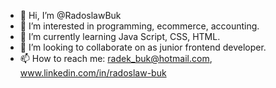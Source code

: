 - 👋 Hi, I’m @RadoslawBuk
- 👀 I’m interested in programming, ecommerce, accounting.
- 🌱 I’m currently learning Java Script, CSS, HTML.
- 💞️ I’m looking to collaborate on as junior frontend developer.
- 📫 How to reach me: radek_buk@hotmail.com, www.linkedin.com/in/radoslaw-buk

<!---
RadoslawBuk/RadoslawBuk is a ✨ special ✨ repository because its `README.md` (this file) appears on your GitHub profile.
You can click the Preview link to take a look at your changes.
--->
